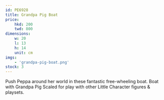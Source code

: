 ```yaml
---
id: PE6928
title: Grandpa Pig Boat
price:
    hkd: 200
    twd: 800
dimensions:
    w: 20
    l: 13
    h: 14
    unit: cm
imgs: 
    - 'grandpa-pig-boat.png'
stock: 3
---
```

Push Peppa around her world in these fantastic free-wheeling boat. 
Boat with Grandpa Pig 
Scaled for play with other Little Character figures & playsets.
